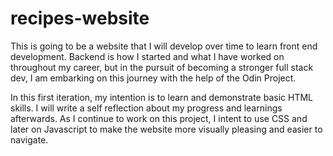 # recipes-website


This is going to be a website that I will develop over time to learn front end development. Backend is how I started and
what I have worked on throughout my career, but in the pursuit of becoming a stronger full stack dev, I am embarking on this
journey with the help of the Odin Project.

In this first iteration, my intention is to learn and demonstrate basic HTML skills. I will write a self reflection about my
progress and learnings afterwards. As I continue to work on this project, I intent to use CSS and later on Javascript to 
make the website more visually pleasing and easier to navigate.



